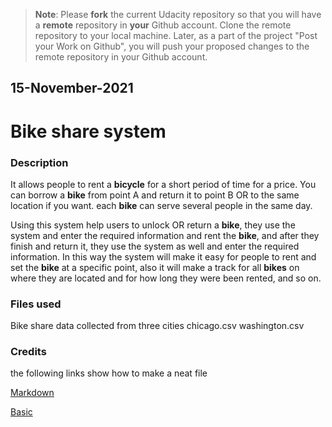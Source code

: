 >**Note**: Please **fork** the current Udacity repository so that you will have a **remote** repository in **your** Github account. Clone the remote repository to your local machine. Later, as a part of the project "Post your Work on Github", you will push your proposed changes to the remote repository in your Github account.


## 15-November-2021

# Bike share system

### Description
It allows people to rent a __bicycle__ for a short period of time for a price. You can borrow a __bike__ from point A and return it to point B OR to the same location if you want. each __bike__ can serve several people in the same day.

Using this system help users to unlock OR return a __bike__, they use the system and enter the required information and rent the __bike__, and after they finish and return it, they use the system as well and enter the required information. In this way the system will make it easy for people to rent and set the __bike__ at a specific point, also it will make a track for all __bikes__ on where they are located and for how long they were been rented, and so on.

### Files used
Bike share data collected from three cities
chicago.csv
washington.csv

### Credits
the following links show how to make a neat file

[Markdown](https://github.com/atom/markdown-preview)

[Basic](https://docs.github.com/en/github/writing-on-github/getting-started-with-writing-and-formatting-on-github/basic-writing-and-formatting-syntax)
